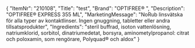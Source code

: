 {
  "ItemNr": "210108",
  "Title": "test",
  "Brand": "OPTIFREE® ",
  "Description": "OPTIFREE® EXPRESS 355 ML",
  "MarketingMessage": "NoRub linsvätska för alla typer av kontaktlinser. Ingen gnuggning, tabletter eller andra tillsatsprodukter",
  "Ingredients": "steril buffrad, isoton vattenlösning, natriumklorid, sorbitol, dinatriumedetat, borsyra, aminometylpropanol: citrat och poloxamin, som rengörare, Polyquad® och aldox"
}